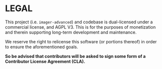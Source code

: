# LEGAL
This project (i.e. `imager-advanced`) and codebase is dual-licensed under a commercial license, and AGPL V3. This is for the purposes of monetization and therein supporting long-term development and maintenance.

We reserve the right to relicense this software (or portions thereof) in order to ensure the aforementioned goals.

**So be advised that contributors will be asked to sign some form of a Contributor License Agreement (CLA).**